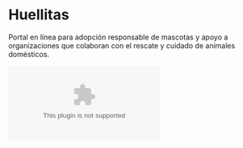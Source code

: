 # Huellitas

Portal en línea para adopción responsable de mascotas y apoyo a organizaciones que colaboran con el rescate y cuidado de animales domésticos.

![Alt text](/Huellitas/api/imagenes/pngwing.com?raw=true "Title")